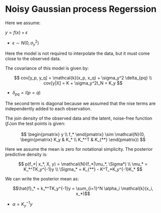 # Noisy Gaussian process Regerssion
Here we assume:

$y = f(x) + \epsilon$

* $\epsilon \sim N(0, \sigma^2_y)$

Here the model is not required to interpolate the data, but it must come close to the observed data. 

The covariance of this model is given by:

$$
cov[y_p, y_q] = \mathcal{k}(x_p, x_q) + \sigma_y^2 \delta_{pq} \\
cov[y|X] = K + \sigma_y^2I_N = K_y
$$

* $\delta_{pq} = I(p = q)$

The second term is diagonal because we assumed that the nise terms are independently added to each observation. 

The join density of the observed data and the latent, noise-free function ($f_*$)on the test points is given:

$$
\begin{pmatrix}
    y \\ f_*
\end{pmatrix} \sim \mathcal{N}(0, \begin{pmatrix} K_y & K_* \\ K_*^T & K_{**} \end{pmatrix})
$$

Here we assume the mean is zero for notational simplicity. The posterior predictive density is:

$$
p(f_*| x_*, X, y) = \mathcal{N}(f_*|\mu_*, \Sigma*) \\
\mu_*  = K_*^TK_y^{-1}y \\
\Sigma_* = K_{**} - K^T_*K_y^{-1}K_*
$$

We can write the posterior mean as:

$$\hat{f}_* = k_*^TK_y^{-1}y = \sum_{i=1}^N \alpha_i \mathcal{k}(x_i, x_*)$$

* $\alpha = K_y^{-1}y$